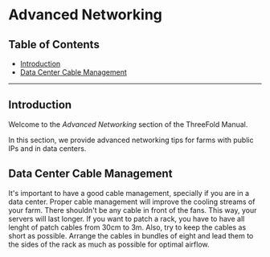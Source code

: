 <h1> Advanced Networking </h1>

<h2> Table of Contents </h2>

- [Introduction](#introduction)
- [Data Center Cable Management](#data-center-cable-management)

***

## Introduction

Welcome to the *Advanced Networking* section of the ThreeFold Manual.

In this section, we provide advanced networking tips for farms with public IPs and in data centers.

## Data Center Cable Management

It's important to have a good cable management, specially if you are in a data center. Proper cable management will improve the cooling streams of your farm. There shouldn't be any cable in front of the fans. This way, your servers will last longer. If you want to patch a rack, you have to have all lenght of patch cables from 30cm to 3m. Also, try to keep the cables as short as possible. Arrange the cables in bundles of eight and lead them to the sides of the rack as much as possible for optimal airflow.
